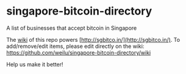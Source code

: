 singapore-bitcoin-directory
===========================

A list of businesses that accept bitcoin in Singapore

The [wiki](https://github.com/weilu/singapore-bitcoin-directory/wiki) of this repo powers [http://sgbitco.in/](http://sgbitco.in/). To add/remove/edit items, please edit directly on the wiki: https://github.com/weilu/singapore-bitcoin-directory/wiki

Help us make it better!
